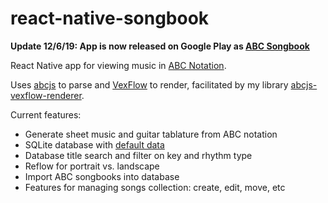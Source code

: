 # react-native-songbook

**Update 12/6/19: App is now released on Google Play as [ABC Songbook](https://play.google.com/store/apps/details?id=com.reactnativesongbook)**

React Native app for viewing music in [ABC Notation](https://en.wikipedia.org/wiki/ABC_notation).

Uses [abcjs](https://github.com/paulrosen/abcjs) to parse and [VexFlow](https://github.com/0xfe/vexflow) to render, facilitated by my library [abcjs-vexflow-renderer](https://github.com/matthewdorner/abcjs-vexflow-renderer).

Current features:
- Generate sheet music and guitar tablature from ABC notation
- SQLite database with [default data](https://github.com/jukedeck/nottingham-dataset)
- Database title search and filter on key and rhythm type
- Reflow for portrait vs. landscape
- Import ABC songbooks into database
- Features for managing songs collection: create, edit, move, etc
